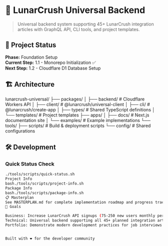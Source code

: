 # 🚀 LunarCrush Universal Backend

> Universal backend system supporting 45+ LunarCrush integration articles with GraphQL API, CLI tools, and project templates.

## 🎯 Project Status

**Phase:** Foundation Setup  
**Current Step:** 1.1 - Monorepo Initialization ✅  
**Next Step:** 1.2 - Cloudflare D1 Database Setup  

## 🏗️ Architecture
lunarcrush-universal/
├── packages/
│   ├── backend/              # Cloudflare Workers API
│   ├── client/               # @lunarcrush/universal-client
│   ├── cli/                  # @lunarcrush/create-app
│   ├── types/                # Shared TypeScript definitions
│   └── templates/            # Project templates
├── apps/
│   ├── docs/                 # Next.js documentation site
│   └── examples/             # Example implementations
└── tools/
├── scripts/              # Build & deployment scripts
└── config/               # Shared configurations

## 🛠️ Development

### Quick Status Check
```bash
./tools/scripts/quick-status.sh
Project Info
bash./tools/scripts/project-info.sh
Package Info
bash./tools/scripts/package-info.sh
📋 Masterplan
See MASTERPLAN.md for complete implementation roadmap and progress tracking.
🚀 Goals

Business: Increase LunarCrush API signups (75-250 new users monthly per article)
Technical: Universal backend supporting all 45+ planned integration articles
Portfolio: Demonstrate modern development practices for job interviews


Built with ❤️ for the developer community
